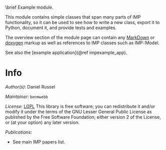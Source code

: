 \brief Example module.

This module contains simple classes that span many parts of IMP functionality,
so it can be used to see how to write a new class, export it to Python,
document it, and provide tests and examples.

The overview section of the module page can contain any
[MarkDown](http://www.stack.nl/~dimitri/doxygen/manual/markdown.html) or
[doxygen](http://www.stack.nl/~dimitri/doxygen/manual/docblocks.html)
markup as well as references to IMP classes such as IMP::Model.

See also the [example application](@ref impexample_app).

# Info

_Author(s)_: Daniel Russel

_Maintainer_: `benmwebb`

_License_: [LGPL](http://www.gnu.org/licenses/old-licenses/lgpl-2.1.html)
This library is free software; you can redistribute it and/or
modify it under the terms of the GNU Lesser General Public
License as published by the Free Software Foundation; either
version 2 of the License, or (at your option) any later version.

_Publications_:
 - See main IMP papers list.
